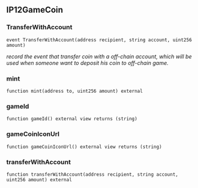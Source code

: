 ## IP12GameCoin

### TransferWithAccount

```solidity
event TransferWithAccount(address recipient, string account, uint256 amount)
```

_record the event that transfer coin with a off-chain account, which will be used when someone want to deposit his coin to off-chain game._

### mint

```solidity
function mint(address to, uint256 amount) external
```

### gameId

```solidity
function gameId() external view returns (string)
```

### gameCoinIconUrl

```solidity
function gameCoinIconUrl() external view returns (string)
```

### transferWithAccount

```solidity
function transferWithAccount(address recipient, string account, uint256 amount) external
```

